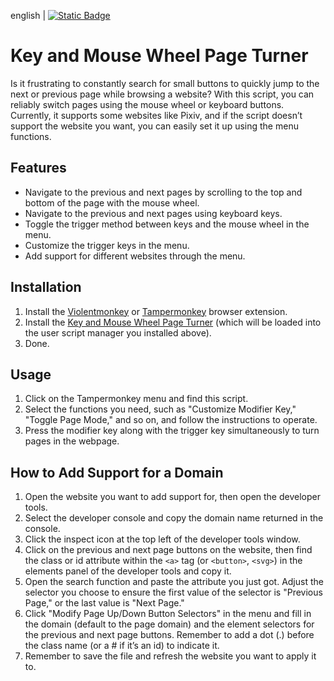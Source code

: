 english | [![Static Badge](https://img.shields.io/badge/lang-zh_tw-green)](https://github.com/Max46656/EverythingInGreasyFork/blob/main/%E7%9C%81%E5%8A%9B/InputPageTurnerForWebsite/README.zh-Hant.md)

# Key and Mouse Wheel Page Turner

Is it frustrating to constantly search for small buttons to quickly jump to the next or previous page while browsing a website? With this script, you can reliably switch pages using the mouse wheel or keyboard buttons. Currently, it supports some websites like Pixiv, and if the script doesn’t support the website you want, you can easily set it up using the menu functions.

## Features

* Navigate to the previous and next pages by scrolling to the top and bottom of the page with the mouse wheel.
* Navigate to the previous and next pages using keyboard keys.
* Toggle the trigger method between keys and the mouse wheel in the menu.
* Customize the trigger keys in the menu.
* Add support for different websites through the menu.

## Installation

1. Install the [Violentmonkey](https://violentmonkey.github.io) or [Tampermonkey](https://www.tampermonkey.net/) browser extension.
2. Install the [Key and Mouse Wheel Page Turner](https://greasyfork.org/zh-TW/scripts/494851-%E6%8C%89%E9%8D%B5%E8%88%87%E6%BB%91%E9%BC%A0%E6%BB%BE%E8%BC%AA%E7%BF%BB%E9%A0%81%E5%99%A8) (which will be loaded into the user script manager you installed above).
3. Done.

## Usage

1. Click on the Tampermonkey menu and find this script.
2. Select the functions you need, such as "Customize Modifier Key," "Toggle Page Mode," and so on, and follow the instructions to operate.
3. Press the modifier key along with the trigger key simultaneously to turn pages in the webpage.

## How to Add Support for a Domain

1. Open the website you want to add support for, then open the developer tools.
2. Select the developer console and copy the domain name returned in the console.
3. Click the inspect icon at the top left of the developer tools window.
4. Click on the previous and next page buttons on the website, then find the class or id attribute within the `<a>` tag (or `<button>`, `<svg>`) in the elements panel of the developer tools and copy it.
5. Open the search function and paste the attribute you just got. Adjust the selector you choose to ensure the first value of the selector is "Previous Page," or the last value is "Next Page."
6. Click "Modify Page Up/Down Button Selectors" in the menu and fill in the domain (default to the page domain) and the element selectors for the previous and next page buttons. Remember to add a dot (.) before the class name (or a # if it’s an id) to indicate it.
7. Remember to save the file and refresh the website you want to apply it to.
